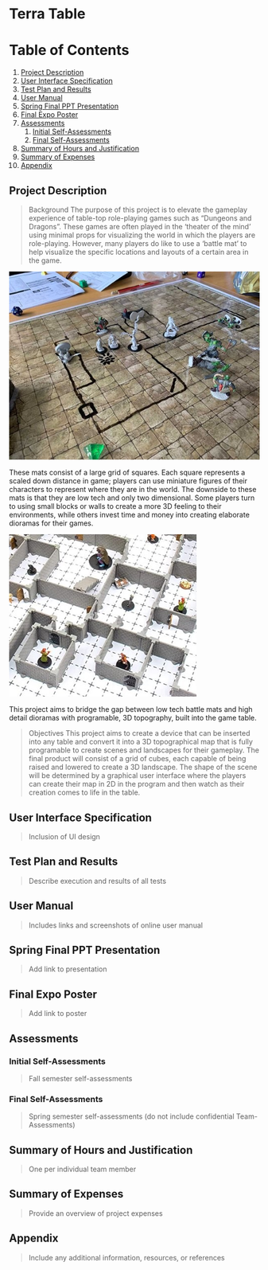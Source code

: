# Terra Table
# Table of Contents

1. [Project Description](#project-description)
2. [User Interface Specification](#user-interface-specification)
3. [Test Plan and Results](#test-plan-and-results)
4. [User Manual](#user-manual)
5. [Spring Final PPT Presentation](#spring-final-ppt-presentation)
6. [Final Expo Poster](#final-expo-poster)
7. [Assessments](#assessments)
    1. [Initial Self-Assessments](#initial-self-assessments)
    2. [Final Self-Assessments](#final-self-assessments)
8. [Summary of Hours and Justification](#summary-of-hours-and-justification)
9. [Summary of Expenses](#summary-of-expenses)
10. [Appendix](#appendix)

## Project Description
<a name="project-description"></a>

> Background
The purpose of this project is to elevate the gameplay experience of table-top role-playing games such as “Dungeons and Dragons”. These games are often played in the ‘theater of the mind’ using minimal props for visualizing the world in which the players are role-playing. However, many players do like to use a ‘battle mat’ to help visualize the specific locations and layouts of a certain area in the game.

![photoHere](Images/2DPlaymat.jpg)

These mats consist of a large grid of squares. Each square represents a scaled down distance in game; players can use miniature figures of their characters to represent where they are in the world. The downside to these mats is that they are low tech and only two dimensional. Some players turn to using small blocks or walls to create a more 3D feeling to their environments, while others invest time and money into creating elaborate dioramas for their games.

![photoHere](Images/3DModel.jpg)

This project aims to bridge the gap between low tech battle mats and high detail dioramas with programable, 3D topography, built into the game table.

> Objectives
This project aims to create a device that can be inserted into any table and convert it into a 3D topographical map that is fully programable to create scenes and landscapes for their gameplay. The final product will consist of a grid of cubes, each capable of being raised and lowered to create a 3D landscape. The shape of the scene will be determined by a graphical user interface where the players can create their map in 2D in the program and then watch as their creation comes to life in the table.

## User Interface Specification
<a name="user-interface-specification"></a>

> Inclusion of UI design

## Test Plan and Results
<a name="test-plan-and-results"></a>

> Describe execution and results of all tests

## User Manual
<a name="user-manual"></a>

> Includes links and screenshots of online user manual

## Spring Final PPT Presentation
<a name="spring-final-ppt-presentation"></a>

> Add link to presentation

## Final Expo Poster
<a name="final-expo-poster"></a>

> Add link to poster

## Assessments
<a name="assessments"></a>

### Initial Self-Assessments
<a name="initial-self-assessments"></a>

> Fall semester self-assessments

### Final Self-Assessments
<a name="final-self-assessments"></a>

> Spring semester self-assessments (do not include confidential Team-Assessments)

## Summary of Hours and Justification
<a name="summary-of-hours-and-justification"></a>

> One per individual team member

## Summary of Expenses
<a name="summary-of-expenses"></a>

> Provide an overview of project expenses

## Appendix
<a name="appendix"></a>

> Include any additional information, resources, or references